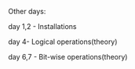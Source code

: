 Other days:

day 1,2 - Installations

day 4- Logical operations(theory)

day 6,7 - Bit-wise operations(theory)
